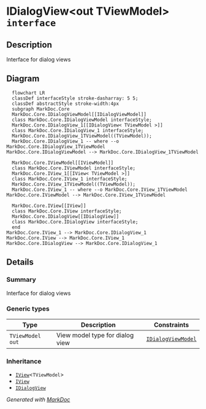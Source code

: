 # IDialogView&lt;out TViewModel&gt; `interface`

## Description
Interface for dialog views

## Diagram
```mermaid
  flowchart LR
  classDef interfaceStyle stroke-dasharray: 5 5;
  classDef abstractStyle stroke-width:4px
  subgraph MarkDoc.Core
  MarkDoc.Core.IDialogViewModel[[IDialogViewModel]]
  class MarkDoc.Core.IDialogViewModel interfaceStyle;
  MarkDoc.Core.IDialogView_1[[IDialogView< TViewModel >]]
  class MarkDoc.Core.IDialogView_1 interfaceStyle;
  MarkDoc.Core.IDialogView_1TViewModel((TViewModel));
  MarkDoc.Core.IDialogView_1 -- where --o MarkDoc.Core.IDialogView_1TViewModel
MarkDoc.Core.IDialogViewModel --> MarkDoc.Core.IDialogView_1TViewModel

  MarkDoc.Core.IViewModel[[IViewModel]]
  class MarkDoc.Core.IViewModel interfaceStyle;
  MarkDoc.Core.IView_1[[IView< TViewModel >]]
  class MarkDoc.Core.IView_1 interfaceStyle;
  MarkDoc.Core.IView_1TViewModel((TViewModel));
  MarkDoc.Core.IView_1 -- where --o MarkDoc.Core.IView_1TViewModel
MarkDoc.Core.IViewModel --> MarkDoc.Core.IView_1TViewModel

  MarkDoc.Core.IView[[IView]]
  class MarkDoc.Core.IView interfaceStyle;
  MarkDoc.Core.IDialogView[[IDialogView]]
  class MarkDoc.Core.IDialogView interfaceStyle;
  end
MarkDoc.Core.IView_1 --> MarkDoc.Core.IDialogView_1
MarkDoc.Core.IView --> MarkDoc.Core.IView_1
MarkDoc.Core.IDialogView --> MarkDoc.Core.IDialogView_1
```

## Details
### Summary
Interface for dialog views

### Generic types
| Type | Description | Constraints |
| --- | --- | --- |
| `TViewModel` `out` | View model type for dialog view | [`IDialogViewModel`](./IDialogViewModel.md) |

### Inheritance
 - [`IView`](./IViewT.md)&lt;`TViewModel`&gt;
 - [
`IView`
](./IView.md)
 - [
`IDialogView`
](./IDialogView.md)

*Generated with* [*MarkDoc*](https://github.com/hailstorm75/MarkDoc.Core)
